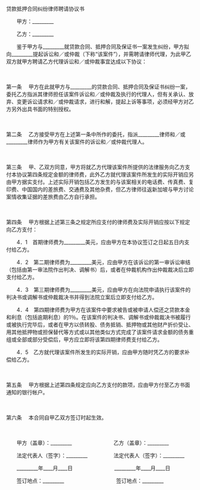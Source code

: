 



贷款抵押合同纠纷律师聘请协议书



 

　　甲方：_________　　

　　乙方：_________　　

　　鉴于甲方与_________就贷款合同、抵押合同及保证书一案发生纠纷，甲方拟向_________提起诉讼和／或仲裁（下称“该案件”），并需聘请律师代理，为此甲乙双方就甲方聘请乙方代理诉讼和／或仲裁事宜达成以下协议：

　　

第一条
　甲方在此就甲方与_________的贷款合同、抵押合同及保证书纠纷一案，委托乙方指派其律师担任该案件诉讼和／或仲裁及执行的代理人，但有关承认、放弃、变更诉讼请求和／或仲裁请求，进行和解，提起上诉等事项，必须经甲方对乙方另外出具书面的特别授权。

　　

第二条
　乙方接受甲方在上述第一条中所作的委托，指派_________律师和／或_________律师作为甲方有关该案件的诉讼和／或仲裁代理人。

　　

第三条
　甲、乙双方同意，甲方将就乙方代理该案件所提供的法律服务向乙方支付本协议第四条规定金额的律师费，此外乙方就代理该案件所发生的实际开销应另由甲方据实支付。上述实际开销包括乙方发生的与该案相关的电话费、传真费、复印费、中国国内的差旅费、交通费及其他杂费，但乙方律师往返新加坡与甲方讨论案情收集证据的差旅费由乙方自行承担。

　　

第四条
　甲方根据上述第三条之规定所应支付的律师费及实际开销应按以下规定向乙方支付：

　　4．1　首期律师费为_________美元，应由甲方在本协议签订之日起五日内支付给乙方。

　　4．2　第二期律师费为_________美元，应由甲方在该诉讼的第一审诉讼审结（包括由第一审法院作出判决、调解书）后，或者在仲裁机构作出仲裁裁决后立即支付给乙方。

　　4．3　第三期律师费为_________美元，应由甲方在向法院申请执行该案件的判决书或调解书或仲裁裁决书并得到法院立案后立即支付给乙方。

　　4．4　第四期律师费为甲方在该案件中要求被告或被申请人偿还之贷款本金和利息（包括逾期利息）的1％。在该案件的判决书、调解书或仲裁裁决书被履行或被执行完毕后，或者在甲方以债转股、债务抵销、抵押物或其他财产折价受让、用其他抵押物或担保替代等方式或以其他类似方式完成了该案件请求金额的债务重组或全部或部分受偿后，甲方应立即将该第四期律师费支付给乙方。

　　4．5　乙方就代理该案件所发生的实际开销，应由甲方随时凭乙方的要求补偿给乙方。

　　

第五条
　甲方根据上述第四条规定应向乙方支付的款项，应由甲方付至乙方书面通知的银行帐户。

　　

第六条
　本合同自甲乙双方签订时起生效。　　

　　

　　甲方（盖章）：_________　　　　　　　　乙方（盖章）：_________　　

　　法定代表人（签字）：_________　　　　　法定代表人（签字）：_________　　

　　_________年____月____日　　　　　　　　_________年____月____日　　

　　签订地点：_________　　　　　　　　　　签订地点：_________